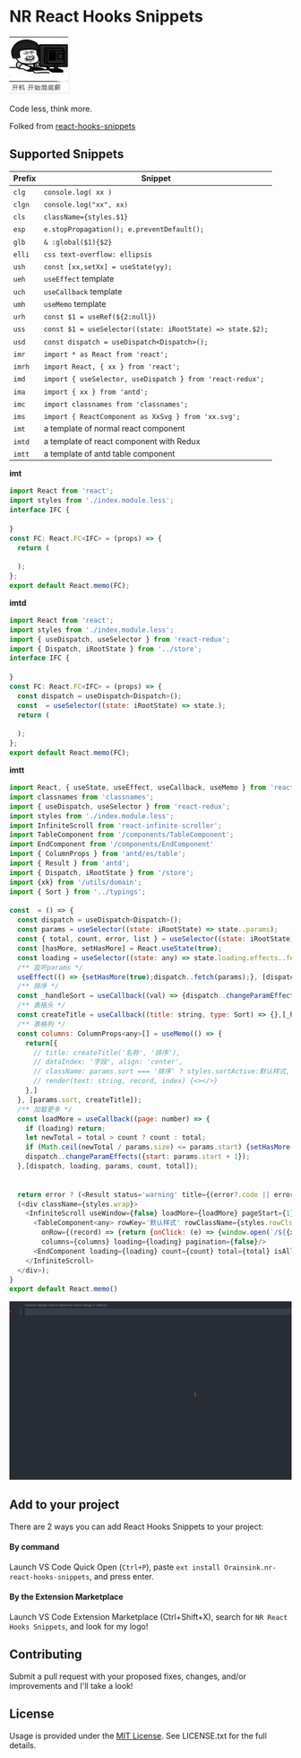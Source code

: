 
# NR React Hooks Snippets

![icon](./icon.png)

Code less, think more.

Folked from [react-hooks-snippets](https://github.com/alDuncanson/react-hooks-snippets)


## Supported Snippets

| Prefix  | Snippet |
| ------------- | ------------- |
| `clg` | `console.log( xx )` |
| `clgn` | `console.log("xx", xx)` |
| `cls` | `className={styles.$1}` |
| `esp` | `e.stopPropagation(); e.preventDefault();` |
| `glb` | `& :global($1){$2}` |
| `elli` | `css text-overflow: ellipsis` |
| `ush` | `const [xx,setXx] = useState(yy);` |
| `ueh` | `useEffect` template |
| `uch` | `useCallback` template |
| `umh` | `useMemo` template |
| `urh` | `const $1 = useRef(${2:null})` |
| `uss` | `const $1 = useSelector((state: iRootState) => state.$2);` |
| `usd` | `const dispatch = useDispatch<Dispatch>();` |
| `imr` | `import * as React from 'react';` |
| `imrh` | `import React, { xx } from 'react';` |
| `imd` | `import { useSelector, useDispatch } from 'react-redux';` |
| `ima` | `import { xx } from 'antd';` |
| `imc` | `import classnames from 'classnames';` |
| `ims` | `import { ReactComponent as XxSvg } from 'xx.svg';` |
| `imt` | a template of normal react component |
| `imtd` | a template of react component with Redux |
| `imtt` | a template of antd table component |

**imt**

```js
import React from 'react';
import styles from './index.module.less';
interface IFC {

}
const FC: React.FC<IFC> = (props) => {
  return (

  );
};
export default React.memo(FC);
```

**imtd**

```js
import React from 'react';
import styles from './index.module.less';
import { useDispatch, useSelector } from 'react-redux';
import { Dispatch, iRootState } from '../store';
interface IFC {

}
const FC: React.FC<IFC> = (props) => {
  const dispatch = useDispatch<Dispatch>();
  const  = useSelector((state: iRootState) => state.);
  return (

  );
};
export default React.memo(FC);
```

**imtt**

```js
import React, { useState, useEffect, useCallback, useMemo } from 'react';
import classnames from 'classnames';
import { useDispatch, useSelector } from 'react-redux';
import styles from './index.module.less';
import InfiniteScroll from 'react-infinite-scroller';
import TableComponent from '/components/TableComponent';
import EndComponent from '/components/EndComponent'
import { ColumnProps } from 'antd/es/table';
import { Result } from 'antd';
import { Dispatch, iRootState } from '/store';
import {xk} from '/utils/domain';
import { Sort } from '../typings';

const  = () => {
  const dispatch = useDispatch<Dispatch>();
  const params = useSelector((state: iRootState) => state..params);
  const { total, count, error, list } = useSelector((state: iRootState) => state..data);
  const [hasMore, setHasMore] = React.useState(true);
  const loading = useSelector((state: any) => state.loading.effects..fetch);
  /** 监听params */
  useEffect(() => {setHasMore(true);dispatch..fetch(params);}, [dispatch, params]);
  /** 排序 */
  const _handleSort = useCallback((val) => {dispatch..changeParamEffect({sort: val});},[dispatch]);
  /** 表格头 */
  const createTitle = useCallback((title: string, type: Sort) => {},[_handleSort]);
  /** 表格列 */
  const columns: ColumnProps<any>[] = useMemo(() => {
    return[{
      // title: createTitle('名称', '排序'),
      // dataIndex: '字段', align: 'center',
      // className: params.sort === '排序' ? styles.sortActive:默认样式,
      // render(text: string, record, index) {<></>}
    },]
  }, [params.sort, createTitle]);
  /** 加载更多 */
  const loadMore = useCallback((page: number) => {
    if (loading) return;
    let newTotal = total > count ? count : total;
    if (Math.ceil(newTotal / params.size) <= params.start) {setHasMore(false);return;}
    dispatch..changeParamEffects({start: params.start + 1});
  },[dispatch, loading, params, count, total]);


  return error ? (<Result status='warning' title={(error?.code || error?.name) ?? 500} subTitle={error?.message ?? '服务异常'} />) :
  (<div className={styles.wrap}>
    <InfiniteScroll useWindow={false} loadMore={loadMore} pageStart={1} threshold={100} initialLoad={false} hasMore={hasMore} getScrollParent={() => document.getElementById('scrollLayoutContent')}>
      <TableComponent<any> rowKey='默认样式' rowClassName={styles.rowCls} dataSource={list} locale={{ emptyText: 空白提示 }}
        onRow={(record) => {return {onClick: (e) => {window.open(`/${{xk}}/d/video/commentShot/${record.photoId}`);},};}}
        columns={columns} loading={loading} pagination={false}/>
      <EndComponent loading={loading} count={count} total={total} isAllSearch dataLength={list.length} />
    </InfiniteScroll>
  </div>);
}
export default React.memo()
```

![icon](./example.gif)

## Add to your project

There are 2 ways you can add React Hooks Snippets to your project:

#### By command
Launch VS Code Quick Open (`Ctrl+P`), paste `ext install Orainsink.nr-react-hooks-snippets`, and press enter.

#### By the Extension Marketplace
Launch VS Code Extension Marketplace (Ctrl+Shift+X), search for `NR React Hooks Snippets`, and look for my logo!


## Contributing

Submit a pull request with your proposed fixes, changes, and/or improvements and I'll take a look!

## License
Usage is provided under the [MIT License](https://opensource.org/licenses/MIT). See LICENSE.txt for the full details.
